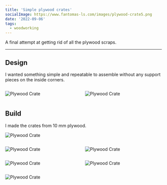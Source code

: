 ```yaml
---
title: 'Simple plywood crates'
socialImage: https://www.fantomas-ls.com/images/plywood-crate5.png
date: '2022-09-06'
tags:
  - woodworking
---
```


A final attempt at getting rid of all the plywood scraps. ​

---
## Design

I wanted something simple and repeatable to assemble without any support pieces on the inside corners.

<div style="display: grid; 
  grid-template-columns: 1fr 1fr; 
  grid-template-rows: 1fr; 
  gap: 0px 10px; 
  grid-template-areas:. .; ">

<div>

![Plywood Crate](/images/crate-design.png "All the slats have the same dimensions.")
</div>

<div>

![Plywood Crate](/images/crate-design2.png "The sides have a handle cut out.")
</div>

</div>

## Build

I made the crates from 10 mm plywood.

![Plywood Crate](/images/plywood-crate1.png "Great way to get rid of all your plywood scraps.")



<div style="display: grid; 
  grid-template-columns: 1fr 1fr; 
  grid-template-rows: 1fr; 
  gap: 0px 10px; 
  grid-template-areas:. . .; ">

<div>

![Plywood Crate](/images/plywood-crate2.png "Cut out the handle.")
</div>
<div>

![Plywood Crate](/images/plywood-crate3.png "Used bradnails to attach all the slats.")
</div>
</div>


<div style="display: grid; 
  grid-template-columns: 1fr 1fr; 
  grid-template-rows: 1fr; 
  gap: 0px 10px; 
  grid-template-areas:. . .; ">


<div>

![Plywood Crate](/images/plywood-crate4.png "Used the slats as spacers as the gaps are 10 mm.")
</div>
<div>

![Plywood Crate](/images/plywood-crate5.png "Assembly of one crate took about 10 minutes.")
</div>
</div>

![Plywood Crate](/images/plywood-crates.jpg "Mission accomplished, all the plywood scraps used up. (Ignore the slats on the right please.)")